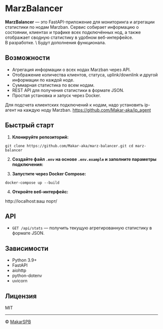 # MarzBalancer

**MarzBalancer** — это FastAPI-приложение для мониторинга и агрегации статистики по нодам Marzban. Сервис собирает информацию о состоянии, клиентах и трафике всех подключённых нод, а также отображает сводную статистику в удобном веб-интерфейсе.\
В разработке. \ 
Будут дополнения функционала.
## Возможности

- Агрегация информации о всех нодах Marzban через API.
- Отображение количества клиентов, статуса, uplink/downlink и другой информации по каждой ноде.
- Суммарная статистика по всем нодам.
- REST API для получения статистики в формате JSON.
- Простая установка и запуск через Docker.

Для подсчета клиентских подключений к нодам, надо установить ip-агент на каждую ноду Marzban.
https://github.com/Makar-aka/ip_agent

## Быстрый старт

1. **Клонируйте репозиторий:**

```
git clone https://github.com/Makar-aka/marz-balancer.git cd marz-balancer
```

2. **Создайте файл `.env` на основе `.env.example` и заполните параметры подключения:**

3. **Запустите через Docker Compose:**

```
docker-compose up --build
```

4. **Откройте веб-интерфейс:**

http://localhost:ваш порт/


## API

- `GET /api/stats` — получить текущую агрегированную статистику в формате JSON.

## Зависимости

- Python 3.9+
- FastAPI
- aiohttp
- python-dotenv
- uvicorn

## Лицензия

MIT

---

© [MakarSPB](https://github.com/Makar-aka/marz-balancer)